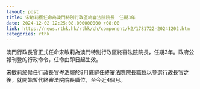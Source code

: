 ```yaml
---
layout: post
title: 宋敏莉獲任命為澳門特別行政區終審法院院長　任期3年
date: 2024-12-02 12:25:08.000000000 +08:00
link: https://news.rthk.hk/rthk/ch/component/k2/1781722-20241202.htm
categories: rthk
---
```


澳門行政長官正式任命宋敏莉為澳門特別行政區終審法院院長，任期3年。政府公報刊登的行政命令，任命由即日起生效。

宋敏莉於候任行政長官岑浩輝於8月底辭任終審法院院長職位以參選行政長官之後，就開始暫代終審法院院長職位，至今近4個月。
